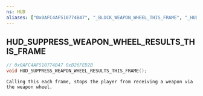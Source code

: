 ```yaml
---
ns: HUD
aliases: ["0x0AFC4AF510774B47", "_BLOCK_WEAPON_WHEEL_THIS_FRAME", "_HUD_WEAPON_WHEEL_IGNORE_SELECTION"]
---
```

## HUD_SUPPRESS_WEAPON_WHEEL_RESULTS_THIS_FRAME

```c
// 0x0AFC4AF510774B47 0xB26FED2B
void HUD_SUPPRESS_WEAPON_WHEEL_RESULTS_THIS_FRAME();
```

```
Calling this each frame, stops the player from receiving a weapon via the weapon wheel.
```

